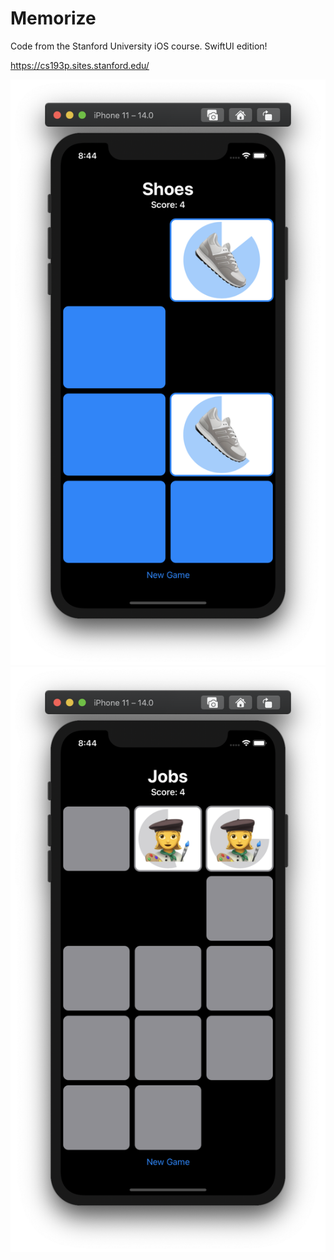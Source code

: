 # Memorize

Code from the Stanford University iOS course. SwiftUI edition!

https://cs193p.sites.stanford.edu/

![Example 1](./example1.png)
![Example 2](./example2.png)
